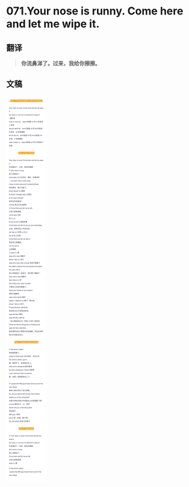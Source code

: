 # 071.Your nose is runny. Come here and let me wipe it.

## 翻译

> **你流鼻涕了。过来，我给你擦擦。**

## 文稿

![](img/071.jpg)

